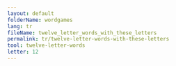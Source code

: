 ```yaml
---
layout: default
folderName: wordgames
lang: tr
fileName: twelve_letter_words_with_these_letters
permalink: tr/twelve-letter-words-with-these-letters
tool: twelve-letter-words
letter: 12
---
```

